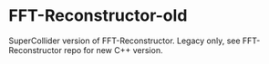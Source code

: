 # FFT-Reconstructor-old
SuperCollider version of FFT-Reconstructor. Legacy only, see FFT-Reconstructor repo for new C++ version.
